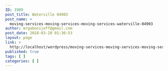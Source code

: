 ```yaml
---
ID: 1909
post_title: Waterville 04903
post_name: >
  moving-services-moving-services-moving-services-waterville-04903
author: mrgabonijeff@gmail.com
post_date: 2018-03-28 01:36:53
layout: page
link: >
  http://localhost/wordpress/moving-services-moving-services-moving-services-waterville-04903/
published: true
tags: [ ]
categories: [ ]
---
```

